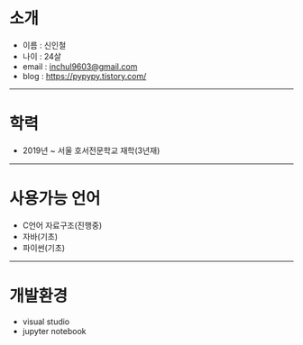 **소개**
========

* 이름 : 신인철
* 나이 : 24살
* email : inchul9603@gmail.com
* blog : https://pypypy.tistory.com/
* * *

**학력**
========

* 2019년 ~ 서울 호서전문학교 재학(3년재)
* * *

**사용가능 언어**
===================

* C언어 자료구조(진행중)
* 자바(기초)
* 파이썬(기초)
***
**개발환경**
=============

* visual studio
* jupyter notebook

